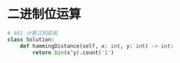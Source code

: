 # 二进制位运算
```python
# 461 计算汉明距离
class Solution:
    def hammingDistance(self, x: int, y: int) -> int:
        return bin(x^y).count('1')
```